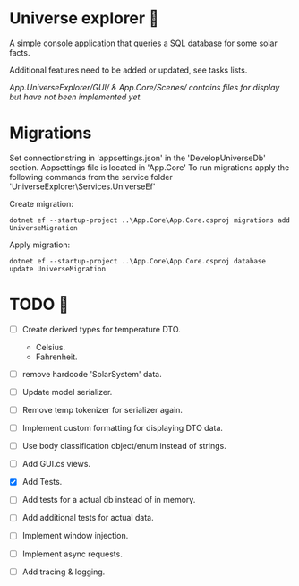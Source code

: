 
# Universe explorer :milky_way:

A simple console application that queries a SQL database for
some solar facts.

Additional features need to be added or updated, see tasks lists.

*App.UniverseExplorer/GUI/ & App.Core/Scenes/ contains files for display but have not been implemented yet.*

Migrations
===
Set connectionstring in 'appsettings.json' in the 'DevelopUniverseDb' section. Appsettings file is located in 'App.Core'
To run migrations apply the following commands from the service folder 'UniverseExplorer\Services.UniverseEf\'

Create migration:
```
dotnet ef --startup-project ..\App.Core\App.Core.csproj migrations add UniverseMigration
```

Apply migration:
```
dotnet ef --startup-project ..\App.Core\App.Core.csproj database update UniverseMigration
```



# TODO :stars:

- [ ] Create derived types for temperature DTO.
	- Celsius.
	- Fahrenheit.
- [ ] remove hardcode 'SolarSystem' data.
- [ ] Update model serializer.
- [ ] Remove temp tokenizer for serializer again.
- [ ] Implement custom formatting for displaying DTO data.
- [ ] Use body classification object/enum instead of strings.
- [ ] Add GUI.cs views.
- [X] Add Tests.
- [ ] Add tests for a actual db instead of in memory.
- [ ] Add additional tests for actual data.
- [ ] Implement window injection.
- [ ] Implement async requests.
- [ ] Add tracing & logging.

